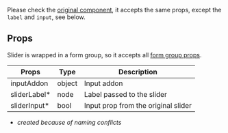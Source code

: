 Please check the [original component](https://patternfly-react-pf3.surge.sh/?path=/story/patternfly-react-forms-and-controls-slider--slider), it accepts the same props, except the `label` and `input`, see below.

## Props

Slider is wrapped in a form group, so it accepts all [form group props](/mappers/component-api#formgroupwrappedcomponents).

|Props|Type|Description|
|-----|----|-----------|
|inputAddon|object|Input addon|
|sliderLabel*|node|Label passed to the slider|
|sliderInput*|bool|Input prop from the original slider|

* *created because of naming conflicts*
